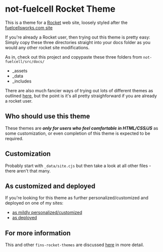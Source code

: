 # not-fuelcell Rocket Theme

This is a theme for a [Rocket](https://rocket.modern-web.dev/) web site, loosely styled after the [fuelcellsworks.com site](https://fuelcellsworks.com/)

If you're already a Rocket user, then trying out this theme is pretty easy: Simply copy these three directories straight into your docs folder as you would any other rocket site modifications.

As in, check out this project and copypaste these three folders from `not-fuelcell/src/docs/`

- _assets
- _data
- _includes

There are also much fancier ways of trying out lots of different themes as outlined [here](https://webappwriter.com/rocket-themes/all/installation/), but the point is it's all pretty straighforward if you are already a rocket user.

## Who should use this theme

These themes are _**only for users who feel comfortable in HTML/CSS/JS**_ as some customization, or even completion of this theme is expected to be required.

## Customization

Probably start with `_data/site.cjs` but then take a look at all other files - there aren't that many.

## As customized and deployed

If you're looking for this theme as further personalized/customized and deployed on one of my sites:

- [as mildly personalized/customized](https://github.com/petecarapetyan/betterologist)
- [as deployed](https://betterology.net/)

## For more information

This and other `fins-rocket-themes` are discussed [here](https://webappwriter.com/rocket-themes/) in more detail.
